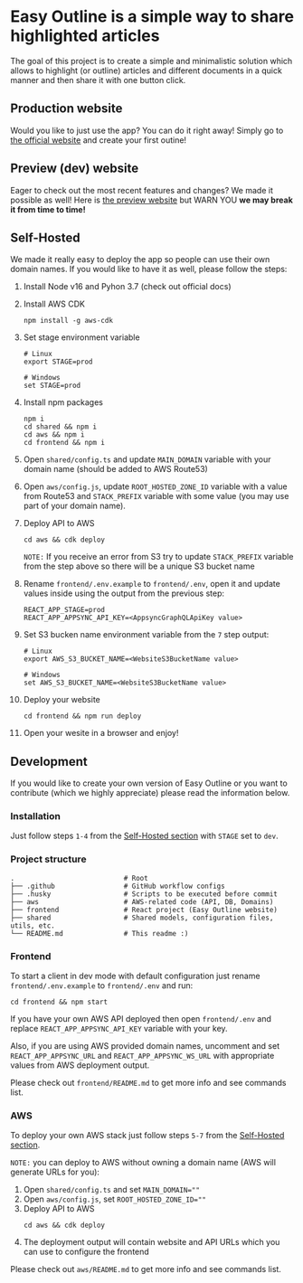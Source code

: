 # Easy Outline is a simple way to share highlighted articles 

The goal of this project is to create a simple and minimalistic solution which allows to highlight (or outline) articles and different documents in a quick manner and then share it with one button click.

## Production website

Would you like to just use the app? You can do it right away! Simply go to [the official website](https://easy-outline.com) and create your first outine!

## Preview (dev) website

Eager to check out the most recent features and changes? We made it possible as well! Here is [the preview website](https://dev.easy-outline.com) but WARN YOU <b>we may break it from time to time!</b>

## Self-Hosted

We made it really easy to deploy the app so people can use their own domain names.
If you would like to have it as well, please follow the steps:

1. Install Node v16 and Pyhon 3.7 (check out official docs)
2. Install AWS CDK
    ```
    npm install -g aws-cdk
    ```
3. Set stage environment variable
    ```
    # Linux
    export STAGE=prod
    ```
    ```
    # Windows
    set STAGE=prod
    ```
4. Install npm packages

    ```
    npm i
    cd shared && npm i 
    cd aws && npm i 
    cd frontend && npm i 
    ```
5. Open `shared/config.ts` and update `MAIN_DOMAIN` variable with your domain name (should be added to AWS Route53)
6. Open `aws/config.js`, update `ROOT_HOSTED_ZONE_ID` variable with a value from Route53 and `STACK_PREFIX` variable with some value (you may use part of your domain name).
7. Deploy API to AWS
    ```
    cd aws && cdk deploy
    ```
    `NOTE:` If you receive an error from S3 try to update `STACK_PREFIX` variable from the step above so there will be a unique S3 bucket name
8. Rename `frontend/.env.example` to `frontend/.env`, open it and update values inside using the output from the previous step:
    ```
    REACT_APP_STAGE=prod
    REACT_APP_APPSYNC_API_KEY=<AppsyncGraphQLApiKey value>
    ```
9. Set S3 bucken name environment variable from the `7` step output:
    ```
    # Linux
    export AWS_S3_BUCKET_NAME=<WebsiteS3BucketName value>
    ```
    ```
    # Windows
    set AWS_S3_BUCKET_NAME=<WebsiteS3BucketName value>
    ```
10. Deploy your website
    ```
    cd frontend && npm run deploy
    ```
11. Open your wesite in a browser and enjoy!

## Development

If you would like to create your own version of Easy Outline or you want to contribute (which we highly appreciate) please read the information below.

### Installation

Just follow steps `1-4` from the [Self-Hosted section](#self-hosted) with `STAGE` set to `dev`. 

### Project structure
    .                           # Root
    ├── .github                 # GitHub workflow configs
    ├── .husky                  # Scripts to be executed before commit
    ├── aws                     # AWS-related code (API, DB, Domains)
    ├── frontend                # React project (Easy Outline website)
    ├── shared                  # Shared models, configuration files, utils, etc.
    └── README.md               # This readme :)

### Frontend 

To start a client in dev mode with default configuration just rename `frontend/.env.example` to `frontend/.env` and run:
```
cd frontend && npm start
```

If you have your own AWS API deployed then open `frontend/.env` and replace `REACT_APP_APPSYNC_API_KEY` variable with your key.

Also, if you are using AWS provided domain names, uncomment and set `REACT_APP_APPSYNC_URL` and `REACT_APP_APPSYNC_WS_URL` with appropriate values from AWS deployment output.

Please check out `frontend/README.md` to get more info and see commands list.

### AWS 

To deploy your own AWS stack just follow steps `5-7` from the [Self-Hosted section](#self-hosted).

`NOTE:` you can deploy to AWS without owning a domain name (AWS will generate URLs for you):

1. Open `shared/config.ts` and set `MAIN_DOMAIN=""`
2. Open `aws/config.js`, set `ROOT_HOSTED_ZONE_ID=""`
3. Deploy API to AWS
    ```
    cd aws && cdk deploy
    ```
4. The deployment output will contain website and API URLs which you can use to configure the frontend

Please check out `aws/README.md` to get more info and see commands list.
